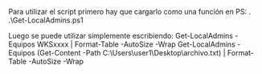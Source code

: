 Para utilizar el script primero hay que cargarlo como una función en PS: 
. .\Get-LocalAdmins.ps1

Luego se puede utilizar simplemente escribiendo: 
Get-LocalAdmins -Equipos WKSxxxx | Format-Table -AutoSize -Wrap
Get-LocalAdmins -Equipos (Get-Content -Path C:\Users\user1\Desktop\archivo.txt) | Format-Table -AutoSize -Wrap

